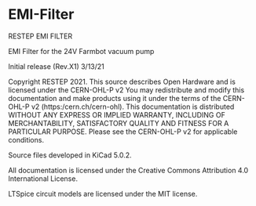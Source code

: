 # EMI-Filter
RESTEP EMI FILTER

EMI Filter for the 24V Farmbot vacuum pump

Initial release (Rev.X1) 3/13/21

Copyright RESTEP 2021.
This source describes Open Hardware and is licensed under the CERN-OHL-P v2
You may redistribute and modify this documentation and make products
using it under the terms of the CERN-OHL-P v2 (https:/cern.ch/cern-ohl).
This documentation is distributed WITHOUT ANY EXPRESS OR IMPLIED
WARRANTY, INCLUDING OF MERCHANTABILITY, SATISFACTORY QUALITY
AND FITNESS FOR A PARTICULAR PURPOSE. Please see the CERN-OHL-P v2
for applicable conditions.

Source files developed in KiCad 5.0.2.

All documentation is licensed under the Creative Commons Attribution 4.0 International License.

LTSpice circuit models are licensed under the MIT license.

